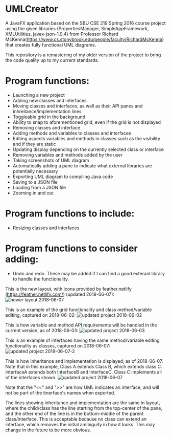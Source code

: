 # UMLCreator
A JavaFX application based on the SBU CSE 219 Spring 2016 course project using the given libraries (PropertiesManager, SimpleAppFramework, XMLUtilities, javax-json-1.0.4) from Professor Richard McKenna(https://www.cs.stonybrook.edu/people/faculty/RichardMcKenna) that creates fully functional UML diagrams.

This repository is a remastering of my older version of the project to bring the code quality up to my current standards. 

# Program functions:
- Launching a new project
- Adding new classes and interfaces
- Moving classes and interfaces, as well as their API panes and inhreitance/implementation lines
- Toggleable grid in the background
- Ability to snap to aforementioned grid, even if the grid is not displayed
- Removing classes and interface
- Adding methods and variables to classes and interfaces
- Editing aspects variables and methods in classes such as the visibility and if they are static
- Updating display depending on the currently selected class or interface
- Removing variables and methods added by the user
- Taking screenshots of UML diagram
- Automatically adding a pane to indicate what external libraries are potentially necessary
- Exporting UML diagram to compiling Java code
- Saving to a JSON file
- Loading from a JSON file
- Zooming in and out

# Program functions to include:
- Resizing classes and interfaces

# Program functions to consider adding:
- Undo and redo. These may be added if I can find a good exteranl library to handle the functionality.






This is the new layout, with icons provided by feather.netlify (https://feather.netlify.com/) (updated 2018-06-07):
![newer layout 2018-06-07](https://user-images.githubusercontent.com/32882792/41116346-0782ca04-6a58-11e8-82fd-55a84a7cf1e8.PNG)



This is an example of the grid functionality and class method/variable editing, captured on 2018-06-02:
![updated project 2018-06-02](https://user-images.githubusercontent.com/32882792/40878986-435cbf98-6667-11e8-93a4-711beac21414.PNG)

This is how variable and method API requirements will be handled in the current version, as of 2018-06-03:
![updated project 2018-06-03](https://user-images.githubusercontent.com/32882792/40889319-9c0a9b44-6732-11e8-9df6-e0f167dcd293.PNG)

This is an example of interfaces having the same method/variable editing functionality as classes, captured on 2018-06-07:
![updated project 2018-06-07-2](https://user-images.githubusercontent.com/32882792/41116250-be2edb36-6a57-11e8-87e8-2c904ddef9ca.PNG)

This is how inheritance and implementation is displayed, as of 2018-06-07. Note that in this example, Class A extends Class B, which extends class C. InterfaceA extends both InterfaceB and InterfaceC. Class C implements all of the interfaces shown. 
![updated project 2018-06-07](https://user-images.githubusercontent.com/32882792/41116104-5faae348-6a57-11e8-8e8c-a19d58bad1b6.PNG)

Note that the "<<" and ">>" are how UML indicates an interface, and will not be part of the itnerface's names when exported.

The lines showing inheritance and implementation are the same in layout, where the child/class has the line starting from the top-center of the pane, and the other end of the line is in the bottom-middle of the parent class/interface. This is acceptable because no class can extend an interface, which removes the initial amibiguity in how it looks. This may change in the future to be more obvious.

